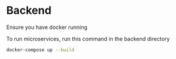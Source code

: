 # Backend

Ensure you have docker running

To run microservices, run this command in the backend directory

```bash
docker-compose up --build
```